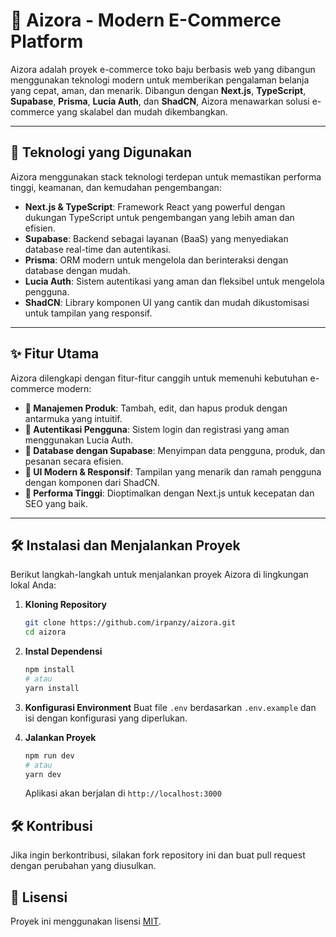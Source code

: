 # 🌟 Aizora - Modern E-Commerce Platform

Aizora adalah proyek e-commerce toko baju berbasis web yang dibangun menggunakan teknologi modern untuk memberikan pengalaman belanja yang cepat, aman, dan menarik. Dibangun dengan **Next.js**, **TypeScript**, **Supabase**, **Prisma**, **Lucia Auth**, dan **ShadCN**, Aizora menawarkan solusi e-commerce yang skalabel dan mudah dikembangkan.

---

## 🚀 Teknologi yang Digunakan

Aizora menggunakan stack teknologi terdepan untuk memastikan performa tinggi, keamanan, dan kemudahan pengembangan:

- **Next.js & TypeScript**: Framework React yang powerful dengan dukungan TypeScript untuk pengembangan yang lebih aman dan efisien.
- **Supabase**: Backend sebagai layanan (BaaS) yang menyediakan database real-time dan autentikasi.
- **Prisma**: ORM modern untuk mengelola dan berinteraksi dengan database dengan mudah.
- **Lucia Auth**: Sistem autentikasi yang aman dan fleksibel untuk mengelola pengguna.
- **ShadCN**: Library komponen UI yang cantik dan mudah dikustomisasi untuk tampilan yang responsif.

---

## ✨ Fitur Utama

Aizora dilengkapi dengan fitur-fitur canggih untuk memenuhi kebutuhan e-commerce modern:

- **🔹 Manajemen Produk**: Tambah, edit, dan hapus produk dengan antarmuka yang intuitif.
- **🔹 Autentikasi Pengguna**: Sistem login dan registrasi yang aman menggunakan Lucia Auth.
- **🔹 Database dengan Supabase**: Menyimpan data pengguna, produk, dan pesanan secara efisien.
- **🔹 UI Modern & Responsif**: Tampilan yang menarik dan ramah pengguna dengan komponen dari ShadCN.
- **🔹 Performa Tinggi**: Dioptimalkan dengan Next.js untuk kecepatan dan SEO yang baik.

---

## 🛠️ Instalasi dan Menjalankan Proyek

Berikut langkah-langkah untuk menjalankan proyek Aizora di lingkungan lokal Anda:

1. **Kloning Repository**
   ```bash
   git clone https://github.com/irpanzy/aizora.git
   cd aizora
   ```

2. **Instal Dependensi**
   ```bash
   npm install
   # atau
   yarn install
   ```

3. **Konfigurasi Environment**
   Buat file `.env` berdasarkan `.env.example` dan isi dengan konfigurasi yang diperlukan.

4. **Jalankan Proyek**
   ```bash
   npm run dev
   # atau
   yarn dev
   ```
   Aplikasi akan berjalan di `http://localhost:3000`

## 🛠️ Kontribusi

Jika ingin berkontribusi, silakan fork repository ini dan buat pull request dengan perubahan yang diusulkan.

## 📜 Lisensi

Proyek ini menggunakan lisensi [MIT](LICENSE).
